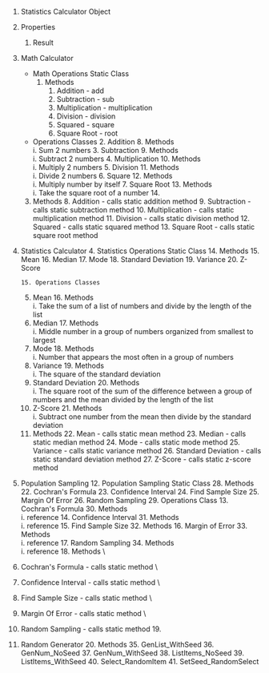 1. Statistics Calculator Object
2. Properties
    1. Result
3. Math Calculator
    * Math Operations Static Class
        1. Methods
            1. Addition  -   add
            2. Subtraction  - sub
            3. Multiplication  -  multiplication
            4. Division  -  division
            5. Squared  -  square
            6. Square Root  -   root
    * Operations Classes
        2. Addition
            8. Methods \
i. Sum 2 numbers
        3. Subtraction
            9. Methods \
i. Subtract 2 numbers
        4. Multiplication
            10. Methods \
i. Multiply 2 numbers
        5. Division
            11. Methods \
i. Divide 2 numbers
        6. Square
            12. Methods \
i. Multiply number by itself
        7. Square Root
            13. Methods \
i. Take the square root of a number
            14. 
    3. Methods
        8. Addition - calls static addition method
        9. Subtraction - calls static subtraction method
        10. Multiplication - calls static multiplication method
        11. Division - calls static division method
        12. Squared - calls static squared method
        13. Square Root - calls static square root method
4. Statistics Calculator
    4. Statistics Operations Static Class
        14. Methods
            15. Mean
            16. Median
            17. Mode
            18. Standard Deviation
            19. Variance
            20. Z-Score
            
       15. Operations Classes
    5. Mean
        16. Methods \
i. Take the sum of a list of numbers and divide by the length of the list
    6. Median
        17. Methods \
i. Middle number in a group of numbers organized from smallest to largest
    7. Mode
        18. Methods \
i. Number that appears the most often in a group of numbers
    8. Variance
        19. Methods \
i. The square of the standard deviation
    9. Standard Deviation
        20. Methods \
i. The square root of the sum of the difference between a group of numbers and the mean divided by the length of the list
    10. Z-Score
        21. Methods \
i. Subtract one number from the mean then divide by the standard deviation
    11. Methods
        22. Mean - calls static mean method
        23. Median - calls static median method
        24. Mode - calls static mode method
        25. Variance - calls static variance method
        26. Standard Deviation - calls static standard deviation method
        27. Z-Score - calls static z-score method
5. Population Sampling
    12. Population Sampling Static Class
        28. Methods
            22. Cochran's Formula
            23. Confidence Interval
            24. Find Sample Size
            25. Margin Of Error
            26. Random Sampling
        29. Operations Class
    13. Cochran's Formula
        30. Methods \
i. reference
    14. Confidence Interval
        31. Methods \
i. reference
    15. Find Sample Size
        32. Methods
    16. Margin of Error
        33. Methods \
i. reference
    17. Random Sampling
        34. Methods \
i. reference
    18. Methods \
1. Cochran's Formula - calls static method \
1. Confidence Interval - calls static method \
1. Find Sample Size - calls static method \
1. Margin Of Error - calls static method \
1. Random Sampling - calls static method
    19. 
6. Random Generator
    20. Methods
        35. GenList_WithSeed
        36. GenNum_NoSeed
        37. GenNum_WithSeed
        38. ListItems_NoSeed
        39. ListItems_WithSeed
        40. Select_RandomItem
        41. SetSeed_RandomSelect